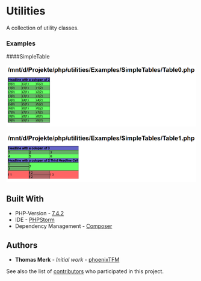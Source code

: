 # Utilities

A collection of utility classes.

### Examples

####SimpleTable

![Table 0](images/table0.png)

![Table 0](images/table1.png)

## Built With

* PHP-Version - [7.4.2](https://www.php.net/ChangeLog-7.php)
* IDE - [PHPStorm](https://www.jetbrains.com/phpstorm/)
* Dependency Management - [Composer](https://getcomposer.org/)

## Authors

* **Thomas Merk** - *Initial work* - [phoenixTFM](https://github.com/phoenixTFM)

See also the list of [contributors](https://github.com/phoenixTFM/squid-draw/graphs/contributors) who participated in this project.
